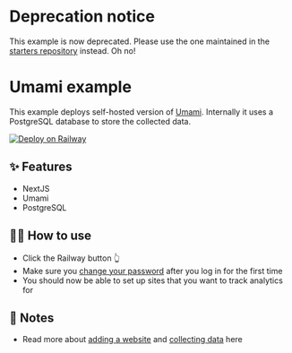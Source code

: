 # Deprecation notice

This example is now deprecated. Please use the one maintained in the [starters repository](https://github.com/railwayapp/starters/tree/master/examples/umami) instead. Oh no!

# Umami example

This example deploys self-hosted version of [Umami](https://umami.is/). Internally it uses a PostgreSQL database to store the collected data.

[![Deploy on Railway](https://railway.app/button.svg)](https://railway.app/new/template?template=https%3A%2F%2Fgithub.com%2Frailwayapp-starters%2Fumami&plugins=postgresql&envs=HASH_SALT&HASH_SALTDesc=Any+random+string+used+to+generate+unique+values+for+your+installation)

## ✨ Features

- NextJS
- Umami
- PostgreSQL

## 💁‍♀️ How to use

- Click the Railway button 👆
- Make sure you [change your password](https://umami.is/docs/login) after you log in for the first time
- You should now be able to set up sites that you want to track analytics for

## 📝 Notes

- Read more about [adding a website](https://umami.is/docs/add-a-website) and [collecting data](https://umami.is/docs/collect-data) here
